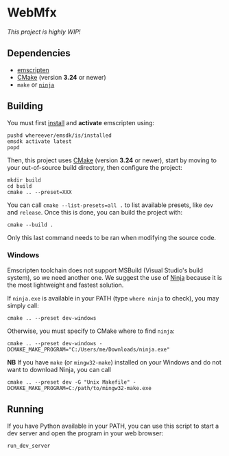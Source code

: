 WebMfx
======

*This project is highly WIP!*

## Dependencies

 - [emscripten](https://emscripten.org/docs/getting_started/downloads.html#sdk-download-and-install)
 - [CMake](https://cmake.org/download/#latest) (version **3.24** or newer)
 - `make` or [`ninja`](https://github.com/ninja-build/ninja/releases/latest)

## Building

You must first [install](https://emscripten.org/docs/getting_started/downloads.html#sdk-download-and-install) and **activate** emscripten using:

```
pushd whereever/emsdk/is/installed
emsdk activate latest
popd
```

Then, this project uses [CMake](https://cmake.org/download/#latest) (version **3.24** or newer), start by moving to your out-of-source build directory, then configure the project:

```
mkdir build
cd build
cmake .. --preset=XXX
```

You can call `cmake --list-presets=all .` to list available presets, like `dev` and `release`. Once this is done, you can build the project with:

```
cmake --build .
```

Only this last command needs to be ran when modifying the source code.

### Windows

Emscripten toolchain does not support MSBuild (Visual Studio's build system), so we need another one. We suggest the use of [Ninja](https://github.com/ninja-build/ninja/releases/latest) because it is the most lightweight and fastest solution.

If `ninja.exe` is available in your PATH (type `where ninja` to check), you may simply call:

```
cmake .. --preset dev-windows
```

Otherwise, you must specify to CMake where to find `ninja`:

```
cmake .. --preset dev-windows -DCMAKE_MAKE_PROGRAM="C:/Users/me/Downloads/ninja.exe"
```

**NB** If you have `make` (or `mingw32-make`) installed on your Windows and do not want to download Ninja, you can call

```
cmake .. --preset dev -G "Unix Makefile" -DCMAKE_MAKE_PROGRAM=C:/path/to/mingw32-make.exe
```

## Running

If you have Python available in your PATH, you can use this script to start a dev server and open the program in your web browser:

```
run_dev_server
```
